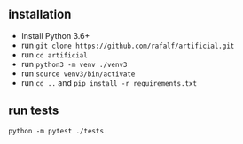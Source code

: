 ## installation
* Install Python 3.6+
* run `git clone https://github.com/rafalf/artificial.git`
* run `cd artificial`
* run `python3 -m venv ./venv3`
* run `source venv3/bin/activate`
* run `cd ..` and `pip install -r requirements.txt`

## run tests
`python -m pytest ./tests`